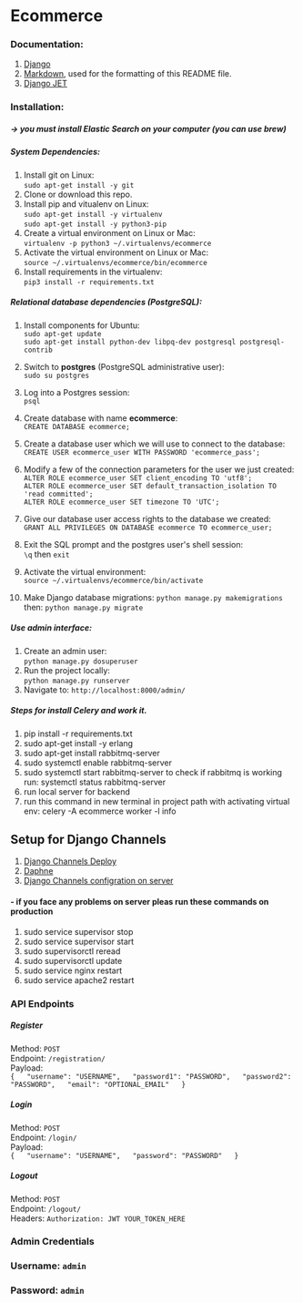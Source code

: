 
# Ecommerce
### Documentation:

1. [Django](https://docs.djangoproject.com/en/2.0/releases/2.0/)
2. [Markdown](https://bitbucket.org/tutorials/markdowndemo), used for the formatting of this README file.
3. [Django JET](http://jet.readthedocs.io/en/latest/)

### Installation:

##### -> you must install Elastic Search on your computer (you can use brew)

##### System Dependencies:

1. Install git on Linux:  
`sudo apt-get install -y git`
2. Clone or download this repo.
3. Install pip and vitualenv on Linux:  
`sudo apt-get install -y virtualenv`  
`sudo apt-get install -y python3-pip`
4. Create a virtual environment on Linux or Mac:  
`virtualenv -p python3 ~/.virtualenvs/ecommerce`
5. Activate the virtual environment on Linux or Mac:  
`source ~/.virtualenvs/ecommerce/bin/ecommerce`
6. Install requirements in the virtualenv:  
`pip3 install -r requirements.txt`

##### Relational database dependencies (PostgreSQL):
1. Install components for Ubuntu:  
`sudo apt-get update`  
`sudo apt-get install python-dev libpq-dev postgresql postgresql-contrib`
2. Switch to **postgres** (PostgreSQL administrative user):  
`sudo su postgres`
3. Log into a Postgres session:  
`psql`
4. Create database with name **ecommerce**:  
`CREATE DATABASE ecommerce;`
5. Create a database user which we will use to connect to the database:  
`CREATE USER ecommerce_user WITH PASSWORD 'ecommerce_pass';`
6. Modify a few of the connection parameters for the user we just created:  
`ALTER ROLE ecommerce_user SET client_encoding TO 'utf8';`  
`ALTER ROLE ecommerce_user SET default_transaction_isolation TO 'read committed';`  
`ALTER ROLE ecommerce_user SET timezone TO 'UTC';` 
7. Give our database user access rights to the database we created:  
`GRANT ALL PRIVILEGES ON DATABASE ecommerce TO ecommerce_user;`
8. Exit the SQL prompt and the postgres user's shell session:  
`\q` then `exit`

9. Activate the virtual environment:  
`source ~/.virtualenvs/ecommerce/bin/activate`
10. Make Django database migrations:
`python manage.py makemigrations`  
then: `python manage.py migrate`

##### Use admin interface:
1. Create an admin user:  
`python manage.py dosuperuser`
2. Run the project locally:  
`python manage.py runserver`
3. Navigate to: `http://localhost:8000/admin/`
 
##### Steps for install Celery and work it.
1. pip install -r requirements.txt
2. sudo apt-get install -y erlang
3. sudo apt-get install rabbitmq-server
4. sudo systemctl enable rabbitmq-server
5. sudo systemctl start rabbitmq-server to check if rabbitmq is working run: systemctl status rabbitmq-server
6. run local server for backend
7. run this command in new terminal in project path with activating virtual env: celery -A ecommerce worker -l info


## Setup for Django Channels 
1. [Django Channels Deploy](https://channels.readthedocs.io/en/latest/deploying.html)
2. [Daphne](https://github.com/django/daphne)
3. [Django Channels configration on server](https://github.com/django/channels/issues/972)

#### - if you face any problems on server pleas run these commands on production
1. sudo service supervisor stop
2. sudo service supervisor start
3. sudo supervisorctl reread
4. sudo supervisorctl update
5. sudo service nginx restart
6. sudo service apache2 restart


### API Endpoints
##### Register
Method: `POST`  
Endpoint: `/registration/`  
Payload:  
`{  
    "username": "USERNAME",  
    "password1": "PASSWORD",  
    "password2": "PASSWORD",  
    "email": "OPTIONAL_EMAIL"  
}`
##### Login
Method: `POST`  
Endpoint: `/login/`  
Payload:  
`{  
    "username": "USERNAME",  
    "password": "PASSWORD"  
}`

##### Logout
Method: `POST`  
Endpoint: `/logout/`  
Headers: `Authorization: JWT YOUR_TOKEN_HERE`  


### Admin Credentials
### Username: `admin`  
### Password: `admin` 


